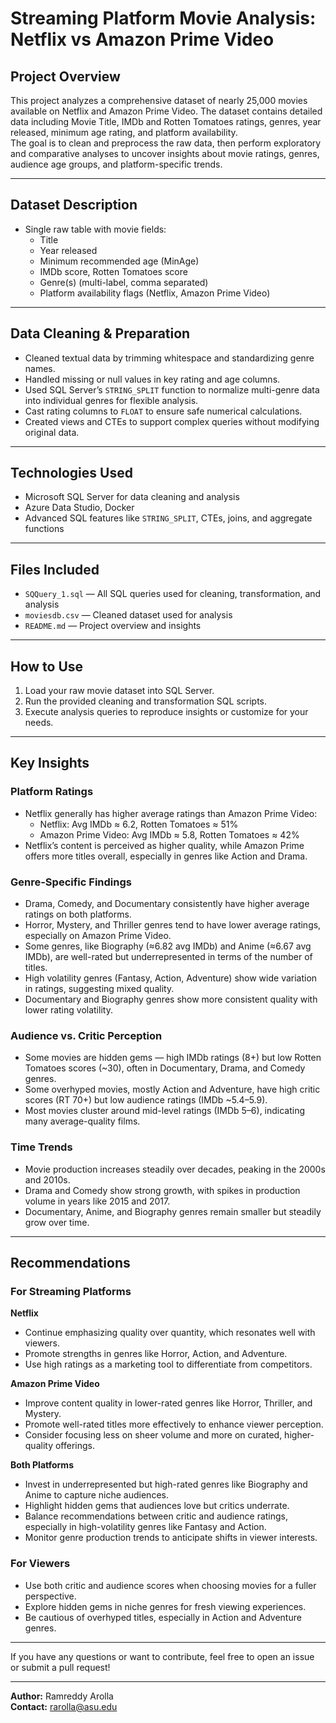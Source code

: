 # Streaming Platform Movie Analysis: Netflix vs Amazon Prime Video

## Project Overview  
This project analyzes a comprehensive dataset of nearly 25,000 movies available on Netflix and Amazon Prime Video. The dataset contains detailed data including Movie Title, IMDb and Rotten Tomatoes ratings, genres, year released, minimum age rating, and platform availability.  
The goal is to clean and preprocess the raw data, then perform exploratory and comparative analyses to uncover insights about movie ratings, genres, audience age groups, and platform-specific trends.

---

## Dataset Description  
- Single raw table with movie fields:
  - Title  
  - Year released  
  - Minimum recommended age (MinAge)  
  - IMDb score, Rotten Tomatoes score  
  - Genre(s) (multi-label, comma separated)  
  - Platform availability flags (Netflix, Amazon Prime Video)  

---

## Data Cleaning & Preparation  
- Cleaned textual data by trimming whitespace and standardizing genre names.  
- Handled missing or null values in key rating and age columns.  
- Used SQL Server’s `STRING_SPLIT` function to normalize multi-genre data into individual genres for flexible analysis.  
- Cast rating columns to `FLOAT` to ensure safe numerical calculations.  
- Created views and CTEs to support complex queries without modifying original data.

---

## Technologies Used  
- Microsoft SQL Server for data cleaning and analysis  
- Azure Data Studio, Docker  
- Advanced SQL features like `STRING_SPLIT`, CTEs, joins, and aggregate functions  

---

## Files Included  
- `SQQuery_1.sql` — All SQL queries used for cleaning, transformation, and analysis  
- `moviesdb.csv` — Cleaned dataset used for analysis  
- `README.md` — Project overview and insights  

---

## How to Use  
1. Load your raw movie dataset into SQL Server.  
2. Run the provided cleaning and transformation SQL scripts.  
3. Execute analysis queries to reproduce insights or customize for your needs.  

---

## Key Insights  

### Platform Ratings  
- Netflix generally has higher average ratings than Amazon Prime Video:  
  - Netflix: Avg IMDb ≈ 6.2, Rotten Tomatoes ≈ 51%  
  - Amazon Prime Video: Avg IMDb ≈ 5.8, Rotten Tomatoes ≈ 42%  
- Netflix’s content is perceived as higher quality, while Amazon Prime offers more titles overall, especially in genres like Action and Drama.

### Genre-Specific Findings  
- Drama, Comedy, and Documentary consistently have higher average ratings on both platforms.  
- Horror, Mystery, and Thriller genres tend to have lower average ratings, especially on Amazon Prime Video.  
- Some genres, like Biography (≈6.82 avg IMDb) and Anime (≈6.67 avg IMDb), are well-rated but underrepresented in terms of the number of titles.  
- High volatility genres (Fantasy, Action, Adventure) show wide variation in ratings, suggesting mixed quality.  
- Documentary and Biography genres show more consistent quality with lower rating volatility.

### Audience vs. Critic Perception  
- Some movies are hidden gems — high IMDb ratings (8+) but low Rotten Tomatoes scores (~30), often in Documentary, Drama, and Comedy genres.  
- Some overhyped movies, mostly Action and Adventure, have high critic scores (RT 70+) but low audience ratings (IMDb ~5.4–5.9).  
- Most movies cluster around mid-level ratings (IMDb 5–6), indicating many average-quality films.

### Time Trends  
- Movie production increases steadily over decades, peaking in the 2000s and 2010s.  
- Drama and Comedy show strong growth, with spikes in production volume in years like 2015 and 2017.  
- Documentary, Anime, and Biography genres remain smaller but steadily grow over time.

---

## Recommendations  

### For Streaming Platforms  

**Netflix**  
- Continue emphasizing quality over quantity, which resonates well with viewers.  
- Promote strengths in genres like Horror, Action, and Adventure.  
- Use high ratings as a marketing tool to differentiate from competitors.

**Amazon Prime Video**  
- Improve content quality in lower-rated genres like Horror, Thriller, and Mystery.  
- Promote well-rated titles more effectively to enhance viewer perception.  
- Consider focusing less on sheer volume and more on curated, higher-quality offerings.

**Both Platforms**  
- Invest in underrepresented but high-rated genres like Biography and Anime to capture niche audiences.  
- Highlight hidden gems that audiences love but critics underrate.  
- Balance recommendations between critic and audience ratings, especially in high-volatility genres like Fantasy and Action.  
- Monitor genre production trends to anticipate shifts in viewer interests.

### For Viewers  
- Use both critic and audience scores when choosing movies for a fuller perspective.  
- Explore hidden gems in niche genres for fresh viewing experiences.  
- Be cautious of overhyped titles, especially in Action and Adventure genres.

---

If you have any questions or want to contribute, feel free to open an issue or submit a pull request!

---

**Author:** Ramreddy Arolla  
**Contact:** rarolla@asu.edu  
